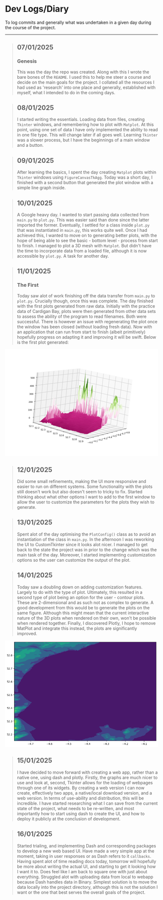 # Dev Logs/Diary

To log commits and generally what was undertaken in a given day during the course of the
project.

---

> ## 07/01/2025
> ### Genesis
> This was the day the repo was created. Along with this I wrote the bare bones of the
> ``README``. I used this to help me steer a course and decide on the main goals for the
> project. I collated all the resources I had used as 'research' into one place and
> generally, established with myself, what I intended to do in the coming days.

> ## 08/01/2025
> I started writing the essentials. Loading data from files, creating ``Tkinter`` windows, 
> and remembering how to plot with ``Matplot``. At this point, using one set of data I have
> only implemented the ability to read in one file type. This will change later if all
> goes well. Learning ``Tkinter`` was a slower process, but I have the beginnings of a main
> window and a button.

> ## 09/01/2025
> After learning the basics, I spent the day creating ``Matplot`` plots within ``Tkinter`` windows
> using ``FigureCanvasTkAgg``. Today was a short day, I finished with a second button that
> generated the plot window with a simple line graph inside.

> ## 10/01/2025
> A Google heavy day. I wanted to start passing data collected from ``main.py`` to
> ``plot.py``. This was easier said than done since the latter imported the former.
> Eventually, I settled for a class inside ``plot.py`` that was instantiated in ``main.py``,
> this works quite well. Once I had achieved this, I wanted to move on to generating better
> plots, with the hope of being able to see the basic - bottom level - process from start
> to finish. I managed to plot a 3D mesh with ``Matplot``. But didn't have the time to
> incorporate data from a loaded file, although it is now accessible by ``plot.py``.
> A task for another day.

> ## 11/01/2025
> ### The First
> Today saw alot of work finishing off the data transfer from ``main.py`` to ``plot.py``.
> Crucially though, once this was complete. The day finished with the first plots generated
> from raw data. Initially with the practice data of Cardigan Bay, plots were then generated
> from other data sets to assess the ability of the program to read filenames. Both were
> successful. There is however an issue with regenerating the plot once the window has been closed
> (without loading fresh data). Now with an application that can run from start to finish
> (albeit primitively) hopefully progress on adapting it and improving it will be swift.
> Below is the first plot generated:

![Cardigan Bay plot](../res/cardigan_bay_first_plot.svg)

> ## 12/01/2025
> Did some small refinements, making the UI more responsive and easier to run on different
> systems. Some functionality with the plots still doesn't work but also doesn't seem to tricky
> to fix. Started thinking about what other options I want to add to the first window to allow
> the user to customize the parameters for the plots they wish to generate.

> ## 13/01/2025
> Spent alot of the day optimising the ```PlotConfig()``` class as to avoid an
> instantiation of the class in ```main.py```. In the afternoon I was reworking the UI to
> CustomTkinter since it looks alot nicer. I managed to get back to the state the project was
> in prior to the change which was the main task of the day. Moreover, I started implementing
> customization options so the user can customize the output of the plot.

> ## 14/01/2025
> Today saw a doubling down on adding customization features. Largely to do with the type of
> plot. Ultimately, this resulted in a second type of plot being an option for the user - contour
> plots. These are 2-dimensional and as such not as complex to generate. A good development
> from this would be to generate the plots on the same figure. Although this might mean that
> the current interactive nature of the 3D plots when rendered on their own, won't be possible
> when rendered together. Finally, I discovered Plotly, I hope to remove MatPlot and integrate
> this instead, the plots are significantly improved.

![Cardiagan Bay contour](../res/example_contour.png)

> ## 15/01/2025
> I have decided to move forward with creating a web app, rather than a native one, using dash
> and plotly. Firstly, the graphs are much nicer to use and look at, second, Tkinter allows
> for the loading of webpages through one of its widgets. By creating a web version I can now
> create, effectively two apps, a native/local download version, and a web version. In terms of
> use-ability and distribution, this will be incredible. I have started researching what I can
> save from the current state of the project, what needs to be re-written, and most importantly
> how to start using dash to create the UI, and how to deploy it publicly at the conclusion of
> development.

> ## 16/01/2025
> Started trialing, and implementing Dash and corresponding packages to develop a new web based
> UI. Have made a very simple app at the moment, taking in user responses or as Dash refers to
> it ```callbacks```. Having spent alot of time reading docs today, tomorrow will hopefully be
> more about writing the actual UI, and starting to get it looking how I want it to. Does feel
> like I am back to square one with just about everything. Struggled alot with uploading data
> from local to webapp because Dash handles data in Binary. Simplest solution is to move the
> data locally into the project directory, although this is not the solution I want or the one
> that best serves the overall goals of the project.